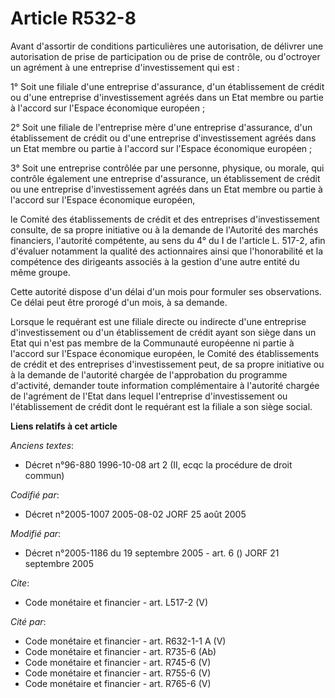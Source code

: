 # Article R532-8

Avant d'assortir de conditions particulières une autorisation, de délivrer une autorisation de prise de participation ou de
prise de contrôle, ou d'octroyer un agrément à une entreprise d'investissement qui est :

1° Soit une filiale d'une entreprise d'assurance, d'un établissement de crédit ou d'une entreprise d'investissement agréés
dans un Etat membre ou partie à l'accord sur l'Espace économique européen ;

2° Soit une filiale de l'entreprise mère d'une entreprise d'assurance, d'un établissement de crédit ou d'une entreprise
d'investissement agréés dans un Etat membre ou partie à l'accord sur l'Espace économique européen ;

3° Soit une entreprise contrôlée par une personne, physique, ou morale, qui contrôle également une entreprise d'assurance, un
établissement de crédit ou une entreprise d'investissement agréés dans un Etat membre ou partie à l'accord sur l'Espace
économique européen,

le Comité des établissements de crédit et des entreprises d'investissement consulte, de sa propre initiative ou à la demande
de l'Autorité des marchés financiers, l'autorité compétente, au sens du 4° du I de l'article L. 517-2, afin d'évaluer
notamment la qualité des actionnaires ainsi que l'honorabilité et la compétence des dirigeants associés à la gestion d'une
autre entité du même groupe.

Cette autorité dispose d'un délai d'un mois pour formuler ses observations. Ce délai peut être prorogé d'un mois, à sa
demande.

Lorsque le requérant est une filiale directe ou indirecte d'une entreprise d'investissement ou d'un établissement de crédit
ayant son siège dans un Etat qui n'est pas membre de la Communauté européenne ni partie à l'accord sur l'Espace économique
européen, le Comité des établissements de crédit et des entreprises d'investissement peut, de sa propre initiative ou à la
demande de l'autorité chargée de l'approbation du programme d'activité, demander toute information complémentaire à
l'autorité chargée de l'agrément de l'Etat dans lequel l'entreprise d'investissement ou l'établissement de crédit dont le
requérant est la filiale a son siège social.

**Liens relatifs à cet article**

_Anciens textes_:

  - Décret n°96-880 1996-10-08 art 2 (II, ecqc la procédure de droit commun)

_Codifié par_:

  - Décret n°2005-1007 2005-08-02 JORF 25 août 2005

_Modifié par_:

  - Décret n°2005-1186 du 19 septembre 2005 - art. 6 () JORF 21 septembre 2005

_Cite_:

  - Code monétaire et financier - art. L517-2 (V)

_Cité par_:

  - Code monétaire et financier - art. R632-1-1 A (V)
  - Code monétaire et financier - art. R735-6 (Ab)
  - Code monétaire et financier - art. R745-6 (V)
  - Code monétaire et financier - art. R755-6 (V)
  - Code monétaire et financier - art. R765-6 (V)
